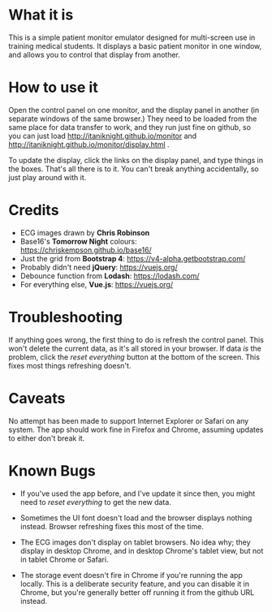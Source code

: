 # What it is

This is a simple patient monitor emulator designed for multi-screen use in training medical students. It displays a basic patient monitor in one window, and allows you to control that display from another.

# How to use it

Open the control panel on one monitor, and the display panel in another (in separate windows of the same browser.) They need to be loaded from the same place for data transfer to work, and they run just fine on github, so you can just load http://itaniknight.github.io/monitor and http://itaniknight.github.io/monitor/display.html .

To update the display, click the links on the display panel, and type things in the boxes. That's all there is to it. You can't break anything accidentally, so just play around with it.

# Credits

- ECG images drawn by **Chris Robinson**
- Base16's **Tomorrow Night** colours: https://chriskempson.github.io/base16/
- Just the grid from **Bootstrap 4**: https://v4-alpha.getbootstrap.com/
- Probably didn't need **jQuery**: https://vuejs.org/
- Debounce function from **Lodash**: https://lodash.com/
- For everything else, **Vue.js**: https://vuejs.org/

# Troubleshooting

If anything goes wrong, the first thing to do is refresh the control panel. This won't delete the current data, as it's all stored in your browser. If data _is_ the problem, click the _reset everything_ button at the bottom of the screen. This fixes most things refreshing doesn't.

# Caveats

No attempt has been made to support Internet Explorer or Safari on any system. The app should work fine in Firefox and Chrome, assuming updates to either don't break it.

# Known Bugs

- If you've used the app before, and I've update it since then, you might need to _reset everything_ to get the new data.

- Sometimes the UI font doesn't load and the browser displays nothing instead. Browser refreshing fixes this most of the time.

- The ECG images don't display on tablet browsers. No idea why; they display in desktop Chrome, and in desktop Chrome's tablet view, but not in tablet Chrome or Safari.

- The storage event doesn't fire in Chrome if you're running the app locally. This is a deliberate security feature, and you can disable it in Chrome, but you're generally better off running it from the github URL instead.
